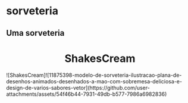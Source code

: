 # sorveteria
## Uma sorveteria
<h1 align="center"> ShakesCream </h1>
![ShakesCream]![11875398-modelo-de-sorveteria-ilustracao-plana-de-desenhos-animados-desenhados-a-mao-com-sobremesa-deliciosa-e-design-de-varios-sabores-vetor](https://github.com/user-attachments/assets/54f46b44-7931-49db-b577-7986a6982836)
